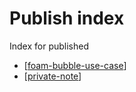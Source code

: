 # Publish index
Index for published

- [[foam-bubble-use-case]]
- [[private-note]]

[//begin]: # "Autogenerated link references for markdown compatibility"
[foam-bubble-use-case]: docs/foam-bubble-use-case "Foam Bubble use case"
[private-note]: docs/private-note "private-note"
[//end]: # "Autogenerated link references"
